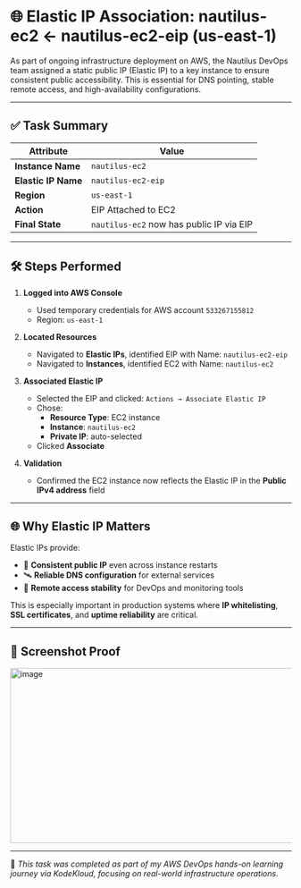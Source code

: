 # 🌐 Elastic IP Association: nautilus-ec2 ← nautilus-ec2-eip (us-east-1)

As part of ongoing infrastructure deployment on AWS, the Nautilus DevOps team assigned a static public IP (Elastic IP) to a key instance to ensure consistent public accessibility. This is essential for DNS pointing, stable remote access, and high-availability configurations.

---

## ✅ Task Summary

| Attribute            | Value                 |
|----------------------|-----------------------|
| **Instance Name**    | `nautilus-ec2`        |
| **Elastic IP Name**  | `nautilus-ec2-eip`    |
| **Region**           | `us-east-1`           |
| **Action**           | EIP Attached to EC2   |
| **Final State**      | `nautilus-ec2` now has public IP via EIP |

---

## 🛠️ Steps Performed

1. **Logged into AWS Console**
   - Used temporary credentials for AWS account `533267155812`
   - Region: `us-east-1`

2. **Located Resources**
   - Navigated to **Elastic IPs**, identified EIP with Name: `nautilus-ec2-eip`
   - Navigated to **Instances**, identified EC2 with Name: `nautilus-ec2`

3. **Associated Elastic IP**
   - Selected the EIP and clicked:
     `Actions → Associate Elastic IP`
   - Chose:
     - **Resource Type**: EC2 instance
     - **Instance**: `nautilus-ec2`
     - **Private IP**: auto-selected
   - Clicked **Associate**

4. **Validation**
   - Confirmed the EC2 instance now reflects the Elastic IP in the **Public IPv4 address** field

---

## 🌐 Why Elastic IP Matters

Elastic IPs provide:
- 🔗 **Consistent public IP** even across instance restarts
- 🛰️ **Reliable DNS configuration** for external services
- 🔐 **Remote access stability** for DevOps and monitoring tools

This is especially important in production systems where **IP whitelisting**, **SSL certificates**, and **uptime reliability** are critical.

---

## 📸 Screenshot Proof

<img width="905" height="313" alt="image" src="https://github.com/user-attachments/assets/4d67a374-b037-48e5-b84f-1e3efdb0433c" />


---

🧠 *This task was completed as part of my AWS DevOps hands-on learning journey via KodeKloud, focusing on real-world infrastructure operations.*

